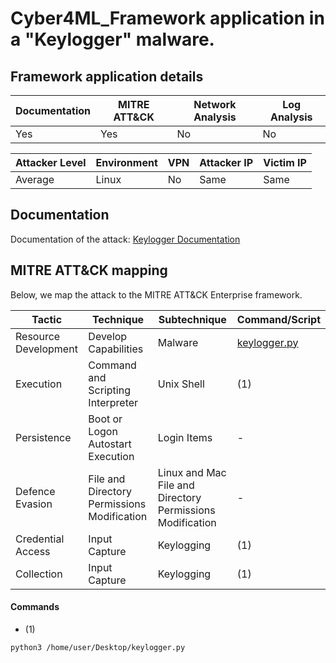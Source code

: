 # Cyber4ML_Framework application in a "Keylogger" malware.

## Framework application details

|Documentation|MITRE ATT&CK|Network Analysis|Log Analysis|
|-|-|-|-|
|Yes|Yes|No|No|

|Attacker Level|Environment|VPN|Attacker IP|Victim IP|
|-|-|-|-|-|
|Average|Linux|No|Same|Same|

## Documentation

Documentation of the attack: [Keylogger Documentation](https://github.com/stevendamianakis/Keylogger/blob/main/Linux_Guide/README.MD)

## MITRE ATT&CK mapping

Below, we map the attack to the MITRE ATT&CK Enterprise framework.

| Tactic | Technique | Subtechnique | Command/Script |
|-|-|-|-|
| Resource Development | Develop Capabilities | Malware | [keylogger.py](https://github.com/stevendamianakis/Keylogger/blob/main/keylogger.py) |
| Execution | Command and Scripting Interpreter | Unix Shell | (1) |
| Persistence | Boot or Logon Autostart Execution | Login Items | - |
| Defence Evasion | File and Directory Permissions Modification | Linux and Mac File and Directory Permissions Modification | - |
| Credential Access |  Input Capture | Keylogging | (1) |
| Collection |  Input Capture | Keylogging | (1) |

#### Commands
- (1)
```
python3 /home/user/Desktop/keylogger.py
```
